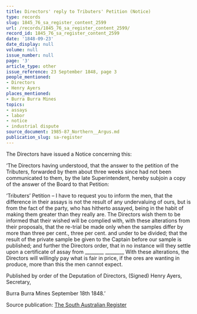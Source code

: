 ```yaml
---
title: Directors' reply to Tributers' Petition (Notice)
type: records
slug: 1845_76_sa_register_content_2599
url: /records/1845_76_sa_register_content_2599/
record_id: 1845_76_sa_register_content_2599
date: '1848-09-23'
date_display: null
volume: null
issue_number: null
page: '3'
article_type: other
issue_reference: 23 September 1848, page 3
people_mentioned:
- Directors
- Henry Ayers
places_mentioned:
- Burra Burra Mines
topics:
- assays
- labor
- notice
- industrial dispute
source_document: 1985-87_Northern__Argus.md
publication_slug: sa-register
---
```


The Directors have issued a Notice concerning this:

‘The Directors having understood, that the answer to the petition of the Tributers, forwarded by them about three weeks since had not been communicated to them, by the late Superintendent, hereby subjoin a copy of the answer of the Board to that Petition:

‘Tributers’ Petition – I have to request you to inform the men, that the difference in their assays is not the result of any undervaluing of ours, but is from the fact of the party, who has hitherto assayed, being in the habit of making them greater than they really are.  The Directors wish them to be informed that their wished will be complied with, with these alterations from their proposals, that the re-trial be made only when the samples differ by more than three per cent., three per cent. and  under to be divided; that the result of the private sample be given to the Captain before our sample is published; and further the Directors order, that in no instance will they settle upon a certificate of assay from ________  ________  With these alterations, the Directors will willingly pay what is fair in price, if the ores are wanting in produce, more than this the men cannot expect.

Published by order of the Deputation of Directors, (Signed) Henry Ayers, Secretary,

Burra Burra Mines September 18th 1848.’

Source publication: [The South Australian Register](/publications/sa-register/)
